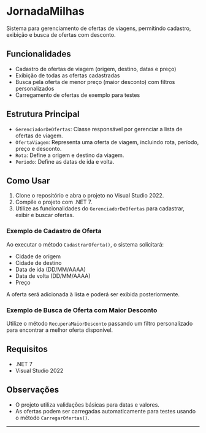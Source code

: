 # JornadaMilhas

Sistema para gerenciamento de ofertas de viagens, permitindo cadastro, exibição e busca de ofertas com desconto.

## Funcionalidades

- Cadastro de ofertas de viagem (origem, destino, datas e preço)
- Exibição de todas as ofertas cadastradas
- Busca pela oferta de menor preço (maior desconto) com filtros personalizados
- Carregamento de ofertas de exemplo para testes

## Estrutura Principal

- `GerenciadorDeOfertas`: Classe responsável por gerenciar a lista de ofertas de viagem.
- `OfertaViagem`: Representa uma oferta de viagem, incluindo rota, período, preço e desconto.
- `Rota`: Define a origem e destino da viagem.
- `Periodo`: Define as datas de ida e volta.

## Como Usar

1. Clone o repositório e abra o projeto no Visual Studio 2022.
2. Compile o projeto com .NET 7.
3. Utilize as funcionalidades do `GerenciadorDeOfertas` para cadastrar, exibir e buscar ofertas.

### Exemplo de Cadastro de Oferta

Ao executar o método `CadastrarOferta()`, o sistema solicitará:

- Cidade de origem
- Cidade de destino
- Data de ida (DD/MM/AAAA)
- Data de volta (DD/MM/AAAA)
- Preço

A oferta será adicionada à lista e poderá ser exibida posteriormente.

### Exemplo de Busca de Oferta com Maior Desconto

Utilize o método `RecuperaMaiorDesconto` passando um filtro personalizado para encontrar a melhor oferta disponível.

## Requisitos

- .NET 7
- Visual Studio 2022

## Observações

- O projeto utiliza validações básicas para datas e valores.
- As ofertas podem ser carregadas automaticamente para testes usando o método `CarregarOfertas()`.

---

